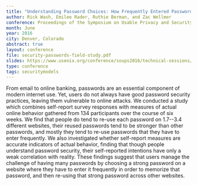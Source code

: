 ```yaml
---
title: "Understanding Password Choices: How Frequently Entered Passwords are Re-used Across Websites"
author: Rick Wash, Emilee Rader, Ruthie Berman, and Zac Wellmer
conference: Proceedings of the Symposium on Usable Privacy and Security (SOUPS)
month: June
year: 2016
city: Denver, Colorado
abstract: true
layout: conference
file: security-passwords-field-study.pdf
slides: https://www.usenix.org/conference/soups2016/technical-sessions/presentation/wash
type: conference
tags: securitymodels
---
```



From email to online banking, passwords are an essential component of modern
internet use.  Yet, users do not always have good password security practices,
leaving them vulnerable to online attacks.  We conducted a study which combines
self-report survey responses with measures of actual online behavior gathered
from 134 participants over the course of six weeks.  We find that people do
tend to re-use each password on 1.7--3.4 different websites, their reused
passwords tend to be stronger than other passwords, and mostly they tend to
re-use passwords that they have to enter frequently.  We also investigated
whether self-report measures are accurate indicators of actual behavior,
finding that though people understand password security, their self-reported
intentions have only a weak correlation with reality. These findings suggest
that users manage the challenge of having many passwords by choosing a strong
password on a website where they have to enter it frequently in order to
memorize that password, and then re-using that strong password across other
websites.
